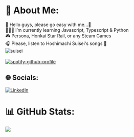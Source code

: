 # 🎫 About Me:
💫 Hello guys, please go easy with me...🥺<br>👨🏽‍💻 I’m currently learning Javascript, Typescript & Python<br>🎮 Persona, Honkai Star Rail, or any Steam Games<br>🎧 Please, listen to Hoshimachi Suisei's songs 🌠<br>
![suisei](https://media.tenor.com/PyNliHCBh4IAAAAM/hoshimachi-suisei-hosimati-suisei.gif)<br> <br>
[![spotify-github-profile](https://spotify-github-profile.kittinanx.com/api/view?uid=vktpcgs9pcfe596xqdzevqobf&cover_image=true&theme=novatorem&show_offline=false&background_color=121212&interchange=true&bar_color=53b14f&bar_color_cover=false)](https://spotify-github-profile.kittinanx.com/api/view?uid=vktpcgs9pcfe596xqdzevqobf&redirect=true)

## 🌐 Socials:
[![LinkedIn](https://img.shields.io/badge/LinkedIn-%230077B5.svg?logo=linkedin&logoColor=white)](https://linkedin.com/in/fabiantenzara/) 

# 📊 GitHub Stats:
![](https://github-readme-stats.vercel.app/api/top-langs/?username=tzrfabian&theme=tokyonight&hide_border=false&include_all_commits=true&count_private=true&layout=compact)
